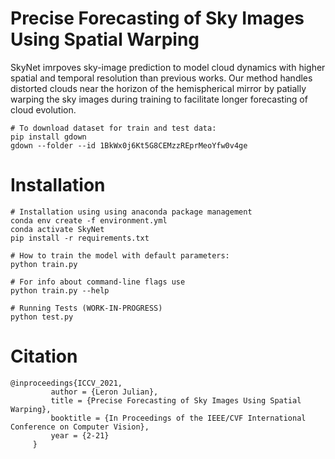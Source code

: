 # Precise Forecasting of Sky Images Using Spatial Warping
 SkyNet imrpoves sky-image prediction to model cloud dynamics with higher spatial and temporal resolution than previous works. Our method handles distorted clouds near the horizon of the hemispherical mirror by patially warping the sky images during training to facilitate longer forecasting of cloud evolution. 

```shell
# To download dataset for train and test data:
pip install gdown
gdown --folder --id 1BkWx0j6Kt5G8CEMzzREprMeoYfw0v4ge
 ```

# Installation

```shell
# Installation using using anaconda package management 
conda env create -f environment.yml
conda activate SkyNet
pip install -r requirements.txt
```

```shell
# How to train the model with default parameters:
python train.py
```

```shell
# For info about command-line flags use
python train.py --help
```

```shell
# Running Tests (WORK-IN-PROGRESS)
python test.py
```
# Citation
```
@inproceedings{ICCV_2021,
         author = {Leron Julian},
         title = {Precise Forecasting of Sky Images Using Spatial Warping},
         booktitle = {In Proceedings of the IEEE/CVF International Conference on Computer Vision},
         year = {2-21}
     }
```


